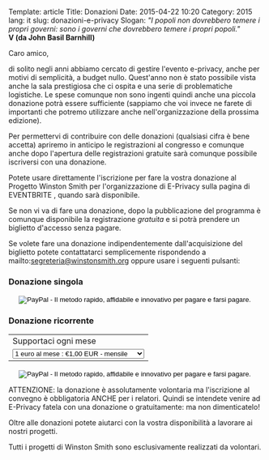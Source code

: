 Template: article
Title: Donazioni
Date: 2015-04-22 10:20
Category: 2015
lang: it
slug: donazioni-e-privacy
Slogan: <i>"I popoli non dovrebbero temere i propri governi: sono i governi che dovrebbero temere i propri popoli."</i><br/><b>V (da John Basil Barnhill)</b>

Caro amico,

di solito negli anni abbiamo cercato di gestire l'evento e-privacy, anche per motivi di semplicità, a budget nullo. Quest'anno non è stato possibile vista anche la sala prestigiosa che ci ospita e una serie di problematiche logistiche. Le spese comunque non sono ingenti quindi anche una piccola donazione potrà essere sufficiente (sappiamo che voi invece ne farete di importanti che potremo utilizzare anche nell'organizzazione della prossima edizione).

Per permettervi di contribuire con delle donazioni (qualsiasi cifra è bene accetta) apriremo in anticipo le registrazioni al congresso e comunque anche dopo l'apertura delle registrazioni gratuite sarà comunque possibile iscriversi con una donazione.

Potete usare direttamente l'iscrizione per fare la vostra donazione al Progetto Winston Smith per l'organizzazione di E-Privacy  sulla pagina di EVENTBRITE <!-- [EVENTBRITE](https://www.eventbrite.it/e/biglietti-e-privacy-2015-la-trasparenza-e-la-privacy-16856755008). -->, quando sarà disponibile.

Se non vi va di fare una donazione, dopo la pubblicazione del programma è comunque disponibile la registrazione *gratuita* e si potrà prendere un biglietto d'accesso senza pagare.

Se volete fare una donazione indipendentemente dall'acquisizione del biglietto potete contattatarci semplicemente rispondendo a mailto:segreteria@winstonsmith.org oppure usare i seguenti pulsanti:

### Donazione singola

<div align=center>
<form action="https://www.paypal.com/cgi-bin/webscr" method="post" target="_top">
<input type="hidden" name="cmd" value="_s-xclick">
<input type="hidden" name="hosted_button_id" value="TCSXM4YSV2N5S">
<input type="image" src="https://www.paypalobjects.com/it_IT/IT/i/btn/btn_donateCC_LG.gif" border="0" name="submit" alt="PayPal - Il metodo rapido, affidabile e innovativo per pagare e farsi pagare.">
<img alt="pixel" border="0" src="https://www.paypalobjects.com/it_IT/i/scr/pixel.gif" width="1" height="1">
</form>
</div>

### Donazione ricorrente 

<div align=center>
<form action="https://www.paypal.com/cgi-bin/webscr" method="post" target="_top">
<input type="hidden" name="cmd" value="_s-xclick">
<input type="hidden" name="hosted_button_id" value="6GN22SNGD63XJ">
<table>
<tr><td><input type="hidden" name="on0" value="Supportaci ogni mese">Supportaci ogni mese</td></tr><tr><td><select name="os0">
	<option value="1 euro al mese">1 euro al mese : €1,00 EUR - mensile</option>
	<option value="5 euro al mese">5 euro al mese : €5,00 EUR - mensile</option>
	<option value="10 euro al mese">10 euro al mese : €10,00 EUR - mensile</option>
	<option value="50 euro al mese">50 euro al mese : €50,00 EUR - mensile</option>
</select> </td></tr>
</table>
<input type="hidden" name="currency_code" value="EUR">
<input type="image" src="https://www.paypalobjects.com/it_IT/IT/i/btn/btn_subscribe_SM.gif" border="0" name="submit" alt="PayPal - Il metodo rapido, affidabile e innovativo per pagare e farsi pagare.">
<img alt="pixel" border="0" src="https://www.paypalobjects.com/it_IT/i/scr/pixel.gif" width="1" height="1">
</form>
</div>

ATTENZIONE: la donazione è assolutamente volontaria ma l'iscrizione al
convegno è obbligatoria ANCHE per i relatori. Quindi se intendete
venire ad E-Privacy fatela con una donazione o gratuitamente: ma non
dimenticatelo!

Oltre alle donazioni potete aiutarci con la vostra disponibilità a
lavorare ai nostri progetti.

Tutti i progetti di Winston Smith sono esclusivamente realizzati da
volontari.



